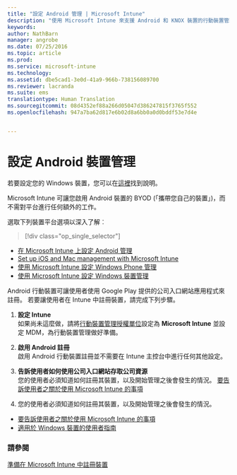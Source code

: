 ```yaml
---
title: "設定 Android 管理 | Microsoft Intune"
description: "使用 Microsoft Intune 來支援 Android 和 KNOX 裝置的行動裝置管理 (MDM)。"
keywords: 
author: NathBarn
manager: angrobe
ms.date: 07/25/2016
ms.topic: article
ms.prod: 
ms.service: microsoft-intune
ms.technology: 
ms.assetid: dbe5cad1-3e0d-41a9-966b-738156089700
ms.reviewer: lacranda
ms.suite: ems
translationtype: Human Translation
ms.sourcegitcommit: 08d4352ef88a266d05047d386247815f3765f552
ms.openlocfilehash: 947a7ba62d817e6b02d8a6bb0a0d0bddf53e7d4e


---
```


# 設定 Android 裝置管理
若要設定您的 Windows 裝置，您可以在[這裡](../enduser/using-your-android-device-with-intune.md)找到說明。

Microsoft Intune 可讓您啟用 Android 裝置的 BYOD (「攜帶您自己的裝置」)，而不需對平台進行任何額外的工作。

選取下列裝置平台選項以深入了解︰

> [!div class="op_single_selector"]
- [在 Microsoft Intune 上設定 Android 管理](set-up-android-management-with-microsoft-intune.md)
- [Set up iOS and Mac management with Microsoft Intune](set-up-ios-and-mac-management-with-microsoft-intune.md)
- [使用 Microsoft Intune 設定 Windows Phone 管理](set-up-windows-phone-management-with-microsoft-intune.md)
- [使用 Microsoft Intune 設定 Windows 裝置管理](set-up-windows-device-management-with-microsoft-intune.md)

Android 行動裝置可讓使用者使用 Google Play 提供的公司入口網站應用程式來註冊。 若要讓使用者在 Intune 中註冊裝置，請完成下列步驟。

1.  **設定 Intune**<br>
    如果尚未這麼做，請將[行動裝置管理授權單位](get-ready-to-enroll-devices-in-microsoft-intune.md#set-mobile-device-management-authority)設定為 **Microsoft Intune** 並設定 MDM，為行動裝置管理做好準備。

2.  **啟用 Android 註冊**<br>
    啟用 Android 行動裝置註冊並不需要在 Intune 主控台中進行任何其他設定。

3.  **告訴使用者如何使用公司入口網站存取公司資源**<br>
    您的使用者必須知道如何註冊其裝置，以及開始管理之後會發生的情況。 [要告訴使用者之關於使用 Microsoft Intune 的事項](what-to-tell-your-end-users-about-using-microsoft-intune.md)

4.  您的使用者必須知道如何註冊其裝置，以及開始管理之後會發生的情況。
  - [要告訴使用者之關於使用 Microsoft Intune 的事項](what-to-tell-your-end-users-about-using-microsoft-intune.md)
  - [適用於 Windows 裝置的使用者指南](../enduser/using-your-android-device-with-intune.md)

### 請參閱
[準備在 Microsoft Intune 中註冊裝置](get-ready-to-enroll-devices-in-microsoft-intune.md)



<!--HONumber=Aug16_HO2-->



